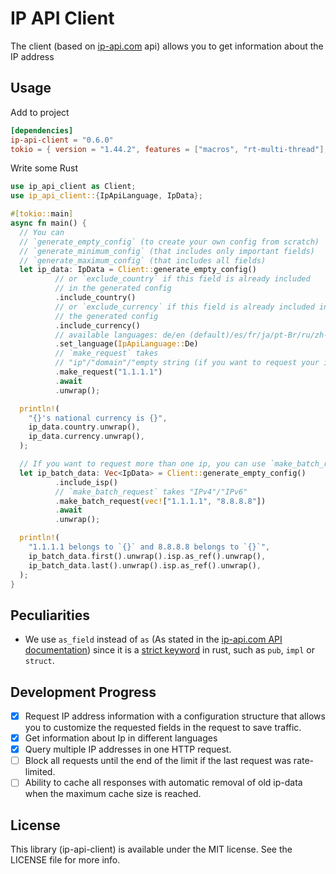 # IP API Client

The client (based on [ip-api.com](https://ip-api.com/) api) allows you to get information about the IP address

## Usage

Add to project

```toml
[dependencies]
ip-api-client = "0.6.0"
tokio = { version = "1.44.2", features = ["macros", "rt-multi-thread"], default-features = false }
```

Write some Rust

```rust
use ip_api_client as Client;
use ip_api_client::{IpApiLanguage, IpData};

#[tokio::main]
async fn main() {
  // You can
  // `generate_empty_config` (to create your own config from scratch)
  // `generate_minimum_config` (that includes only important fields)
  // `generate_maximum_config` (that includes all fields)
  let ip_data: IpData = Client::generate_empty_config()
          // or `exclude_country` if this field is already included
          // in the generated config
          .include_country()
          // or `exclude_currency` if this field is already included in
          // the generated config
          .include_currency()
          // available languages: de/en (default)/es/fr/ja/pt-Br/ru/zh-CN
          .set_language(IpApiLanguage::De)
          // `make_request` takes
          // "ip"/"domain"/"empty string (if you want to request your ip)"
          .make_request("1.1.1.1")
          .await
          .unwrap();

  println!(
    "{}'s national currency is {}",
    ip_data.country.unwrap(),
    ip_data.currency.unwrap(),
  );

  // If you want to request more than one ip, you can use `make_batch_request`
  let ip_batch_data: Vec<IpData> = Client::generate_empty_config()
          .include_isp()
          // `make_batch_request` takes "IPv4"/"IPv6"
          .make_batch_request(vec!["1.1.1.1", "8.8.8.8"])
          .await
          .unwrap();

  println!(
    "1.1.1.1 belongs to `{}` and 8.8.8.8 belongs to `{}`",
    ip_batch_data.first().unwrap().isp.as_ref().unwrap(),
    ip_batch_data.last().unwrap().isp.as_ref().unwrap(),
  );
}
```

## Peculiarities

- We use `as_field` instead of `as`
  (As stated in the [ip-api.com API documentation](https://ip-api.com/docs/api:json#as))
  since it is a [strict keyword](https://doc.rust-lang.org/reference/keywords.html#strict-keywords) in rust,
  such as `pub`, `impl` or `struct`.

## Development Progress

- [x] Request IP address information with a configuration structure that allows you to customize the requested fields in the request to save traffic.
- [x] Get information about Ip in different languages
- [x] Query multiple IP addresses in one HTTP request.
- [ ] Block all requests until the end of the limit if the last request was rate-limited.
- [ ] Ability to cache all responses with automatic removal of old ip-data when the maximum cache size is reached.

## License

This library (ip-api-client) is available under the MIT license. See the LICENSE file for more info.
